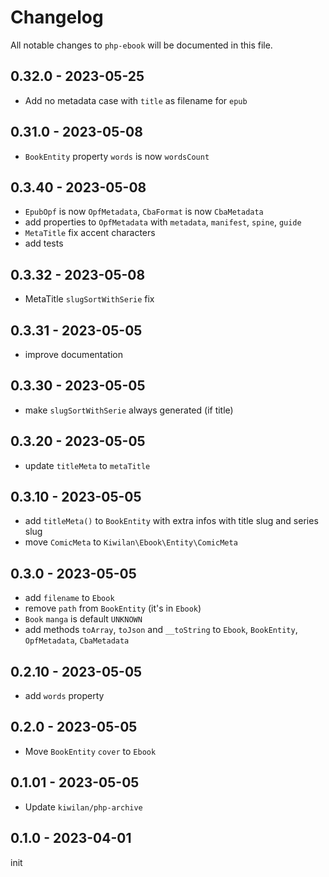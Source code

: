 # Changelog

All notable changes to `php-ebook` will be documented in this file.

## 0.32.0 - 2023-05-25

- Add no metadata case with `title` as filename for `epub`

## 0.31.0 - 2023-05-08

- `BookEntity` property `words` is now `wordsCount`

## 0.3.40 - 2023-05-08

- `EpubOpf` is now `OpfMetadata`, `CbaFormat` is now `CbaMetadata`
- add properties to `OpfMetadata` with `metadata`, `manifest`, `spine`, `guide`
- `MetaTitle` fix accent characters
- add tests

## 0.3.32 - 2023-05-08

- MetaTitle `slugSortWithSerie` fix

## 0.3.31 - 2023-05-05

- improve documentation

## 0.3.30 - 2023-05-05

- make `slugSortWithSerie` always generated (if title)

## 0.3.20 - 2023-05-05

- update `titleMeta` to `metaTitle`

## 0.3.10 - 2023-05-05

- add `titleMeta()` to `BookEntity` with extra infos with title slug and series slug
- move `ComicMeta` to `Kiwilan\Ebook\Entity\ComicMeta`

## 0.3.0 - 2023-05-05

- add `filename` to `Ebook`
- remove `path` from `BookEntity` (it's in `Ebook`)
- `Book` `manga` is default `UNKNOWN`
- add methods `toArray`, `toJson` and `__toString` to `Ebook`, `BookEntity`, `OpfMetadata`, `CbaMetadata`

## 0.2.10 - 2023-05-05

- add `words` property

## 0.2.0 - 2023-05-05

- Move `BookEntity` `cover` to `Ebook`

## 0.1.01 - 2023-05-05

- Update `kiwilan/php-archive`

## 0.1.0 - 2023-04-01

init
